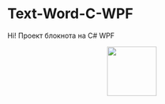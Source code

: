 # Text-Word-C-WPF


Hi! Проект блокнота на C# WPF


<div id="header" align="center">
  <img src="https://media.giphy.com/media/g0lhJNhIPwpSo/giphy.gif" width="100"/>
</div>
